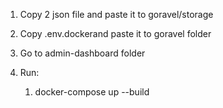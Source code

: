1. Copy 2 json file and paste it to goravel/storage
2. Copy .env.dockerand paste it to goravel folder

3. Go to admin-dashboard folder

4. Run:
    1. docker-compose up --build
